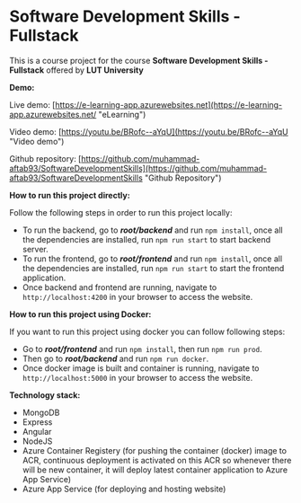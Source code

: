 # Software Development Skills - Fullstack

This is a course project for the course **Software Development Skills - Fullstack** offered by **LUT University**

**Demo:**

Live demo: [https://e-learning-app.azurewebsites.net](https://e-learning-app.azurewebsites.net/ "eLearning")

Video demo: [https://youtu.be/BRofc--aYqU](https://youtu.be/BRofc--aYqU "Video demo")

Github repository: [https://github.com/muhammad-aftab93/SoftwareDevelopmentSkills](https://github.com/muhammad-aftab93/SoftwareDevelopmentSkills "Github Repository")

**How to run this project directly:**

Follow the following steps in order to run this project locally:

- To run the backend, go to ***root/backend*** and run `npm install`, once all the dependencies are installed, run `npm run start` to start backend server.
- To run the frontend, go to ***root/frontend*** and run `npm install`, once all the dependencies are installed, run `npm run start` to start the frontend application.
- Once backend and frontend are running, navigate to `http://localhost:4200` in your browser to access the website.

**How to run this project using Docker:**

If you want to run this project using docker you can follow following steps:

- Go to ***root/frontend*** and run `npm install`, then run `npm run prod`.
- Then go to ***root/backend*** and run `npm run docker`.
- Once docker image is built and container is running, navigate to `http://localhost:5000` in your browser to access the website.

**Technology stack:**

- MongoDB
- Express
- Angular
- NodeJS
- Azure Container Registery (for pushing the container (docker) image to ACR, continuous deployment is activated on this ACR so whenever there will be new container, it will deploy latest container application to Azure App Service)
- Azure App Service (for deploying and hosting website)
